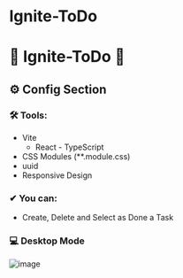 # Ignite-ToDo
# 🚀 Ignite-ToDo 🚀 
 
## ⚙ Config Section

 ### 🛠 Tools:
   - Vite
     - React - TypeScript
   - CSS Modules (**.module.css)
   - uuid
   - Responsive Design
 
### ✔ You can:
  - Create, Delete and Select as Done a Task

### 💻 Desktop Mode
 
 ![image](https://user-images.githubusercontent.com/62482908/176276908-54dc4627-51e6-4454-b487-96101e6651e0.png)

